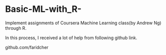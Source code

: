 # Basic-ML-with_R-

Implement assignments of Coursera Machine Learning class(by Andrew Ng) through R. 

In this process, I received a lot of help from following github link. 

github.com/faridcher
